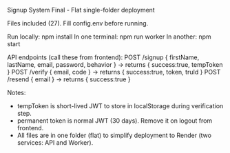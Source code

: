 Signup System Final - Flat single-folder deployment

Files included (27). Fill config.env before running.

Run locally:
  npm install
  In one terminal: npm run worker
  In another: npm start

API endpoints (call these from frontend):
  POST /signup  { firstName, lastName, email, password, behavior }
    -> returns { success:true, tempToken }
  POST /verify  { email, code }
    -> returns { success:true, token, truId }
  POST /resend  { email }
    -> returns { success:true }

Notes:
- tempToken is short-lived JWT to store in localStorage during verification step.
- permanent token is normal JWT (30 days). Remove it on logout from frontend.
- All files are in one folder (flat) to simplify deployment to Render (two services: API and Worker).
